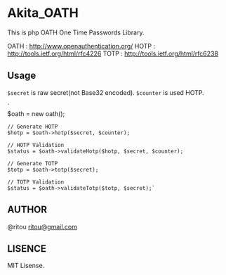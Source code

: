 Akita_OATH
======================================================
This is php OATH One Time Passwords Library.

OATH : http://www.openauthentication.org/
HOTP : http://tools.ietf.org/html/rfc4226
TOTP : http://tools.ietf.org/html/rfc6238

Usage
------------------------------------------------------
`$secret` is raw secret(not Base32 encoded).
`$counter` is used HOTP.
    
`    
    $oath = new oath();
    
    // Generate HOTP 
    $hotp = $oath->hotp($secret, $counter);
    
    // HOTP Validation
    $status = $oath->validateHotp($hotp, $secret, $counter);
    
    // Generate TOTP
    $totp = $oath->totp($secret);
    
    // TOTP Validation
    $status = $oath->validateTotp($totp, $secret);`

AUTHOR
------------------------------------------------------
@ritou ritou@gmail.com

LISENCE
------------------------------------------------------
MIT Lisense.
